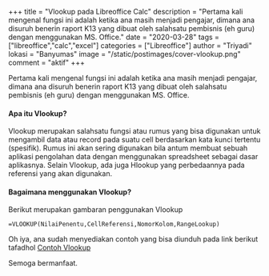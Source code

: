 +++
title = "Vlookup pada Libreoffice Calc"
description = "Pertama kali mengenal fungsi ini adalah ketika ana masih menjadi pengajar, dimana ana disuruh benerin raport K13 yang dibuat oleh salahsatu pembisnis (eh guru) dengan menggunakan MS. Office."
date = "2020-03-28"
tags = ["libreoffice","calc","excel"]
categories = ["Libreoffice"]
author = "Triyadi"
lokasi = "Banyumas"
image = "/static/postimages/cover-vlookup.png"
comment = "aktif"
+++

Pertama kali mengenal fungsi ini adalah ketika ana masih menjadi pengajar, dimana ana disuruh benerin raport K13 yang dibuat oleh salahsatu pembisnis (eh guru) dengan menggunakan MS. Office.

#### Apa itu Vlookup?

Vlookup merupakan salahsatu fungsi atau rumus yang bisa digunakan untuk mengambil data atau record pada suatu cell berdasarkan kata kunci tertentu (spesifik). Rumus ini akan sering digunakan bila antum membuat sebuah aplikasi pengolahan data dengan menggunakan spreadsheet sebagai dasar aplikasnya. Selain Vlookup, ada juga Hlookup yang perbedaannya pada referensi yang akan digunakan.


#### Bagaimana menggunakan Vlookup?

Berikut merupakan gambaran penggunakan Vlookup

```
=VLOOKUP(NilaiPenentu,CellReferensi,NomorKolom,RangeLookup)
```

Oh iya, ana sudah menyediakan contoh yang bisa diunduh pada link berikut tafadhol [Contoh Vlookup](/static/unggahan/contoh-vlookup.ods)

Semoga bermanfaat.